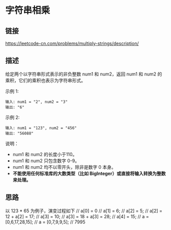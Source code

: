 # 字符串相乘

## 链接
https://leetcode-cn.com/problems/multiply-strings/description/

## 描述

给定两个以字符串形式表示的非负整数 num1 和 num2，返回 num1 和 num2 的乘积，它们的乘积也表示为字符串形式。

示例 1:
```text
输入: num1 = "2", num2 = "3"
输出: "6"
``` 
示例 2:
```text
输入: num1 = "123", num2 = "456"
输出: "56088"
```

说明：
- num1 和 num2 的长度小于110。
- num1 和 num2 只包含数字 0-9。
- num1 和 num2 均不以零开头，除非是数字 0 本身。
- **不能使用任何标准库的大数类型（比如 BigInteger）或直接将输入转换为整数来处理。**

## 思路
以 123 * 65 为例子，演变过程如下 
// a[0] = 0
// a[1] = 6;
// a[2] = 5;
// a[2] = 12 + a[2] = 17;
// a[3] = 10;
// a[3] = 18 + a[3] = 28;
// a[4] = 15;
// a = [0,6,17,28,15];
// a = [0,7,9,9,5];
// 7995
